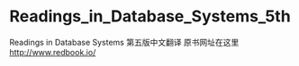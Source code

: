 # Readings_in_Database_Systems_5th
Readings in Database Systems 第五版中文翻译
原书网址在这里<http://www.redbook.io/>
